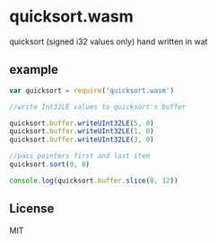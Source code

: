 # quicksort.wasm

quicksort (signed i32 values only) hand written in wat

## example

``` js
var quicksort = require('quicksort.wasm')

//write Int32LE values to quicksort's buffer

quicksort.buffer.writeUInt32LE(5, 0)
quicksort.buffer.writeUInt32LE(1, 0)
quicksort.buffer.writeUInt32LE(3, 0)

//pass pointers first and last item
quicksort.sort(0, 8)

console.log(quicksort.buffer.slice(0, 12))
```

## License

MIT


